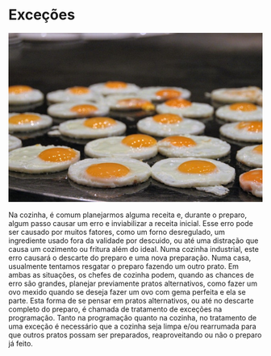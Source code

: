 # Exceções

![](../assets/excecoes.jpeg)

Na cozinha, é comum planejarmos alguma receita e, durante o preparo, algum passo causar um erro e inviabilizar a receita inicial. Esse erro pode ser causado por muitos fatores, como um forno desregulado, um ingrediente usado fora da validade por descuido, ou até uma distração que causa um cozimento ou fritura além do ideal. Numa cozinha industrial, este erro causará o descarte do preparo e uma nova preparação. Numa casa, usualmente tentamos resgatar o preparo fazendo um outro prato. Em ambas as situações, os chefes de cozinha podem, quando as chances de erro são grandes, planejar previamente pratos alternativos, como fazer um ovo mexido quando se deseja fazer um ovo com gema perfeita e ela se parte. Esta forma de se pensar em pratos alternativos, ou até no descarte completo do preparo, é chamada de tratamento de exceções na programação. Tanto na programação quanto na cozinha, no tratamento de uma exceção é necessário que a cozinha seja limpa e/ou rearrumada para que outros pratos possam ser preparados, reaproveitando ou não o preparo já feito.

